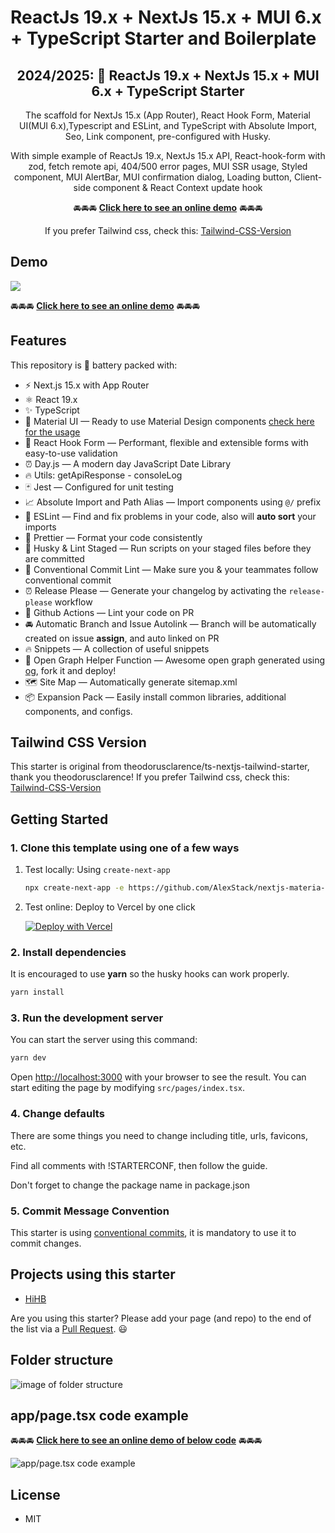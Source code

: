 # ReactJs 19.x + NextJs 15.x + MUI 6.x + TypeScript Starter and Boilerplate

<div align="center">
  <h2>2024/2025: 🔋 ReactJs 19.x + NextJs 15.x + MUI 6.x + TypeScript Starter</h2>
  <p>The scaffold for NextJs 15.x (App Router), React Hook Form, Material UI(MUI 6.x),Typescript and ESLint, and TypeScript with Absolute Import, Seo, Link component, pre-configured with Husky.</p>

  <p>With simple example of ReactJs 19.x, NextJs 15.x API, React-hook-form with zod, fetch remote api, 404/500 error pages, MUI SSR usage, Styled component, MUI AlertBar, MUI confirmation dialog, Loading button, Client-side component & React Context update hook</p>

🚘🚘🚘 [**Click here to see an online demo**](https://mui-nextjs-ts.vercel.app) 🚘🚘🚘

If you prefer Tailwind css, check this: [Tailwind-CSS-Version](https://github.com/theodorusclarence/ts-nextjs-tailwind-starter)

</div>

## Demo

[<img src="https://alexstack.github.io/reactStarter/asset/NextJs14-mui5.gif">](https://mui-nextjs-ts.vercel.app)

🚘🚘🚘 [**Click here to see an online demo**](https://mui-nextjs-ts.vercel.app) 🚘🚘🚘

## Features

This repository is 🔋 battery packed with:

- ⚡️ Next.js 15.x with App Router
- ⚛️ React 19.x
- ✨ TypeScript
- 💨 Material UI — Ready to use Material Design components [check here for the usage](https://mui.com/material-ui/getting-started/usage/)
- 🎨 React Hook Form — Performant, flexible and extensible forms with easy-to-use validation
- ⏰ Day.js — A modern day JavaScript Date Library
- 🔥 Utils: getApiResponse - consoleLog
- 🃏 Jest — Configured for unit testing
- 📈 Absolute Import and Path Alias — Import components using `@/` prefix
- 📏 ESLint — Find and fix problems in your code, also will **auto sort** your imports
- 💖 Prettier — Format your code consistently
- 🐶 Husky & Lint Staged — Run scripts on your staged files before they are committed
- 🤖 Conventional Commit Lint — Make sure you & your teammates follow conventional commit
- ⏰ Release Please — Generate your changelog by activating the `release-please` workflow
- 👷 Github Actions — Lint your code on PR
- 🚘 Automatic Branch and Issue Autolink — Branch will be automatically created on issue **assign**, and auto linked on PR
- 🔥 Snippets — A collection of useful snippets
- 👀 Open Graph Helper Function — Awesome open graph generated using [og](https://github.com/theodorusclarence/og), fork it and deploy!
- 🗺 Site Map — Automatically generate sitemap.xml
- 📦 Expansion Pack — Easily install common libraries, additional components, and configs.

## Tailwind CSS Version

This starter is original from theodorusclarence/ts-nextjs-tailwind-starter, thank you theodorusclarence! If you prefer Tailwind css, check this: [Tailwind-CSS-Version](https://github.com/theodorusclarence/ts-nextjs-tailwind-starter)

## Getting Started

### 1. Clone this template using one of a few ways

1. Test locally: Using `create-next-app`

   ```bash
   npx create-next-app -e https://github.com/AlexStack/nextjs-materia-mui-typescript-hook-form-scaffold-boilerplate-starter new-project-name
   ```

2. Test online: Deploy to Vercel by one click

   [![Deploy with Vercel](https://vercel.com/button)](https://vercel.com/new/clone?s=https%3A%2F%2Fgithub.com%2FAlexStack%2Fnextjs-materia-mui-typescript-hook-form-scaffold-boilerplate-starter&showOptionalTeamCreation=false)

### 2. Install dependencies

It is encouraged to use **yarn** so the husky hooks can work properly.

```bash
yarn install
```

### 3. Run the development server

You can start the server using this command:

```bash
yarn dev
```

Open [http://localhost:3000](http://localhost:3000) with your browser to see the result. You can start editing the page by modifying `src/pages/index.tsx`.

### 4. Change defaults

There are some things you need to change including title, urls, favicons, etc.

Find all comments with !STARTERCONF, then follow the guide.

Don't forget to change the package name in package.json

### 5. Commit Message Convention

This starter is using [conventional commits](https://www.conventionalcommits.org/en/v1.0.0/), it is mandatory to use it to commit changes.

## Projects using this starter

<!--
TEMPLATE
- [sitename](https://sitelink.com) ([Source](https://github.com/githublink))
- [sitename](https://sitelink.com)
-->

- [HiHB](https://hihb.com/)

Are you using this starter? Please add your page (and repo) to the end of the list via a [Pull Request](https://github.com/AlexStack/nextjs-materia-mui-typescript-hook-form-scaffold-boilerplate-starter/edit/main/README.md). 😃

## Folder structure

![image of folder structure](https://raw.githubusercontent.com/AlexStack/nextjs-materia-mui-typescript-hook-form-scaffold-boilerplate-starter/main/public/images/next-mui-folders.png)

## app/page.tsx code example

🚘🚘🚘 [**Click here to see an online demo of below code**](https://mui-nextjs-ts.vercel.app) 🚘🚘🚘

![app/page.tsx code example](https://raw.githubusercontent.com/AlexStack/nextjs-materia-mui-typescript-hook-form-scaffold-boilerplate-starter/main/public/images/app-page-tsx.png)

## License

- MIT
